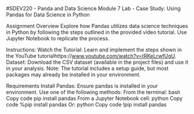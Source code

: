 #SDEV220 - Panda and Data Science
Module 7 Lab - Case Study: Using Pandas for Data Science in Python

Assignment Overview
Explore how Pandas utilizes data science techniques in Python by following the steps outlined in the provided video tutorial. Use Jupyter Notebook to replicate the process.

Instructions:
Watch the Tutorial: Learn and implement the steps shown in the YouTube tutorialhttps://www.youtube.com/watch?v=tRKeLrwfUgU.
Dataset: Download the CSV dataset (available in the project files) and use it in your analysis.
Note: The tutorial includes a setup guide, but most packages may already be installed in your environment.

Requirements
Install Pandas:
Ensure pandas is installed in your environment. Use one of the following methods:
From the terminal:
bash
Copy code
pip install pandas
From a Jupyter Notebook cell:
python
Copy code
%pip install pandas
Or:
python
Copy code
!pip install pandas
